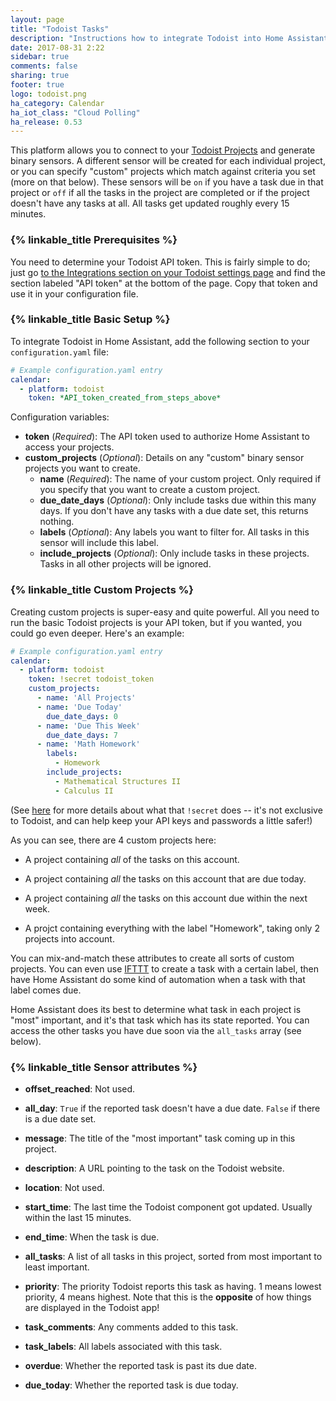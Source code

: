 ```yaml
---
layout: page
title: "Todoist Tasks"
description: "Instructions how to integrate Todoist into Home Assistant."
date: 2017-08-31 2:22
sidebar: true
comments: false
sharing: true
footer: true
logo: todoist.png
ha_category: Calendar
ha_iot_class: "Cloud Polling"
ha_release: 0.53
---
```



This platform allows you to connect to your [Todoist Projects](https://todoist.com) and generate binary sensors. A different sensor will be created for each individual project, or you can specify "custom" projects which match against criteria you set (more on that below). These sensors will be `on` if you have a task due in that project or `off` if all the tasks in the project are completed or if the project doesn't have any tasks at all. All tasks get updated roughly every 15 minutes.

### {% linkable_title Prerequisites %}

You need to determine your Todoist API token. This is fairly simple to do; just go [to the Integrations section on your Todoist settings page](https://todoist.com/Users/viewPrefs?page=authorizations) and find the section labeled "API token" at the bottom of the page. Copy that token and use it in your configuration file.

### {% linkable_title Basic Setup %}

To integrate Todoist in Home Assistant, add the following section to your `configuration.yaml` file:

```yaml
# Example configuration.yaml entry
calendar:
  - platform: todoist
    token: *API_token_created_from_steps_above*
```

Configuration variables:

- **token** (*Required*): The API token used to authorize Home Assistant to access your projects.
- **custom_projects** (*Optional*): Details on any "custom" binary sensor projects you want to create.
  - **name** (*Required*): The name of your custom project. Only required if you specify that you want to create a custom project.
  - **due_date_days** (*Optional*): Only include tasks due within this many days. If you don't have any tasks with a due date set, this returns nothing.
  - **labels** (*Optional*): Any labels you want to filter for. All tasks in this sensor will include this label.
  - **include_projects** (*Optional*): Only include tasks in these projects. Tasks in all other projects will be ignored.


### {% linkable_title Custom Projects %}
Creating custom projects is super-easy and quite powerful. All you need to run the basic Todoist projects is your API token, but if you wanted, you could go even deeper. Here's an example:

```yaml
# Example configuration.yaml entry
calendar:
  - platform: todoist
    token: !secret todoist_token
    custom_projects:
      - name: 'All Projects'
      - name: 'Due Today'
        due_date_days: 0
      - name: 'Due This Week'
        due_date_days: 7
      - name: 'Math Homework'
        labels:
          - Homework
        include_projects:
          - Mathematical Structures II
          - Calculus II
```

(See [here](https://home-assistant.io/docs/configuration/secrets/) for more details about what that `!secret` does -- it's not exclusive to Todoist, and can help keep your API keys and passwords a little safer!)

As you can see, there are 4 custom projects here:

- A project containing *all* of the tasks on this account.

- A project containing *all* the tasks on this account that are due today.

- A project containing *all* the tasks on this account due within the next week.

- A projct containing everything with the label "Homework", taking only 2 projects into account.

You can mix-and-match these attributes to create all sorts of custom projects. You can even use [IFTTT](https://ifttt.com/todoist) to create a task with a certain label, then have Home Assistant do some kind of automation when a task with that label comes due.

Home Assistant does its best to determine what task in each project is "most" important, and it's that task which has its state reported. You can access the other tasks you have due soon via the `all_tasks` array (see below).

### {% linkable_title Sensor attributes %}

 - **offset_reached**: Not used.

 - **all_day**: `True` if the reported task doesn't have a due date. `False` if there is a due date set.

 - **message**: The title of the "most important" task coming up in this project.

 - **description**: A URL pointing to the task on the Todoist website.

 - **location**: Not used.

 - **start_time**: The last time the Todoist component got updated. Usually within the last 15 minutes.

 - **end_time**: When the task is due.

- **all_tasks**: A list of all tasks in this project, sorted from most important to least important.

- **priority**: The priority Todoist reports this task as having. 1 means lowest priority, 4 means highest. Note that this is the **opposite** of how things are displayed in the Todoist app!

- **task_comments**: Any comments added to this task.

- **task_labels**: All labels associated with this task.

- **overdue**: Whether the reported task is past its due date.

- **due_today**: Whether the reported task is due today.

